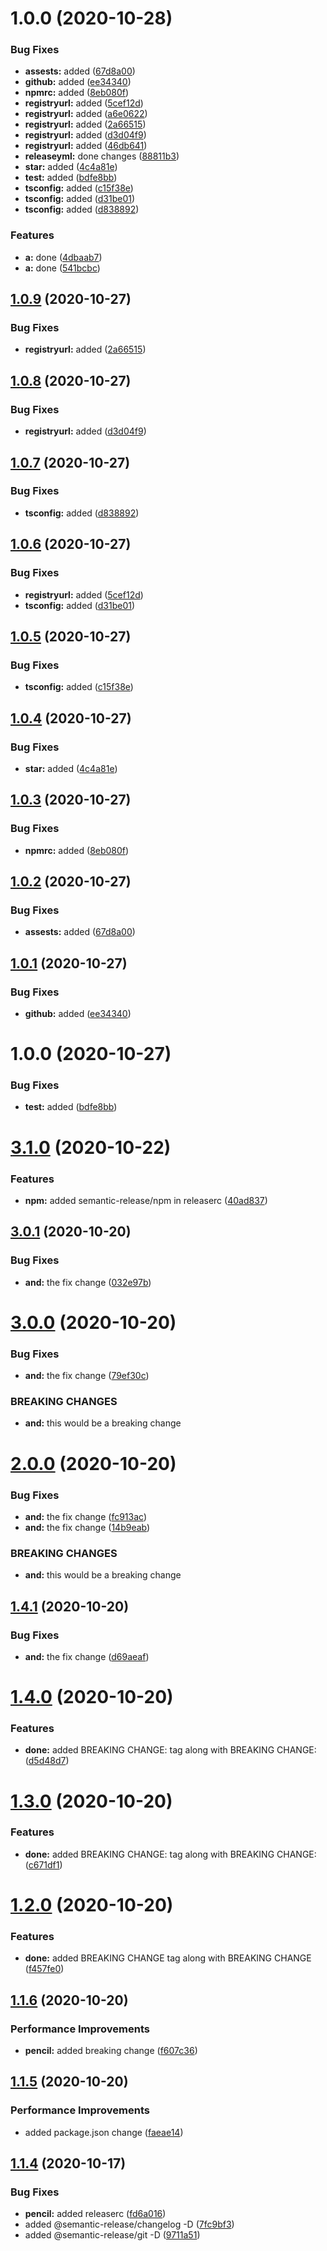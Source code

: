 # 1.0.0 (2020-10-28)


### Bug Fixes

* **assests:** added ([67d8a00](https://github.com/deepanshu195/sms-svc/commit/67d8a006374f169a00bd58e4dd22af7e023a8801))
* **github:** added ([ee34340](https://github.com/deepanshu195/sms-svc/commit/ee34340f23d77ffd0f33fe87e997311810d83172))
* **npmrc:** added ([8eb080f](https://github.com/deepanshu195/sms-svc/commit/8eb080f760ff5afce19be77e2db5305102fab878))
* **registryurl:** added ([5cef12d](https://github.com/deepanshu195/sms-svc/commit/5cef12d8ad4918d92231538df2797adc72b60cfd))
* **registryurl:** added ([a6e0622](https://github.com/deepanshu195/sms-svc/commit/a6e0622b0101f4161d63c44d63782252febb8750))
* **registryurl:** added ([2a66515](https://github.com/deepanshu195/sms-svc/commit/2a665152acf1a4a2d1afec78ca34eb45eccb78bd))
* **registryurl:** added ([d3d04f9](https://github.com/deepanshu195/sms-svc/commit/d3d04f939ee031f3f001c57e96e4f14b7675f995))
* **registryurl:** added ([46db641](https://github.com/deepanshu195/sms-svc/commit/46db641d441233b067574a40c6fc315745ec4ebf))
* **releaseyml:** done changes ([88811b3](https://github.com/deepanshu195/sms-svc/commit/88811b30ee473bcd4fd79a6067745e5ec4cfaecb))
* **star:** added ([4c4a81e](https://github.com/deepanshu195/sms-svc/commit/4c4a81e7da63aa8e0555a8499daf5ebad7d5c432))
* **test:** added ([bdfe8bb](https://github.com/deepanshu195/sms-svc/commit/bdfe8bb5fefac977373c31a46f345698211b9397))
* **tsconfig:** added ([c15f38e](https://github.com/deepanshu195/sms-svc/commit/c15f38ef99a7be4ab605caf1dc5390522d49828f))
* **tsconfig:** added ([d31be01](https://github.com/deepanshu195/sms-svc/commit/d31be018480b2a235bdf4dd4ccc43a6bd5ab2023))
* **tsconfig:** added ([d838892](https://github.com/deepanshu195/sms-svc/commit/d8388921f5c8a44ae9f55ffc3df6df1b229c01d6))


### Features

* **a:** done ([4dbaab7](https://github.com/deepanshu195/sms-svc/commit/4dbaab749332ace3c2e3e82df49fbcf07cc2f646))
* **a:** done ([541bcbc](https://github.com/deepanshu195/sms-svc/commit/541bcbcb48eefd7614d8c283e0fe7ffeadc3dabb))

## [1.0.9](https://github.com/deepanshu195/sms-svc/compare/v1.0.8...v1.0.9) (2020-10-27)


### Bug Fixes

* **registryurl:** added ([2a66515](https://github.com/deepanshu195/sms-svc/commit/2a665152acf1a4a2d1afec78ca34eb45eccb78bd))

## [1.0.8](https://github.com/deepanshu195/sms-svc/compare/v1.0.7...v1.0.8) (2020-10-27)


### Bug Fixes

* **registryurl:** added ([d3d04f9](https://github.com/deepanshu195/sms-svc/commit/d3d04f939ee031f3f001c57e96e4f14b7675f995))

## [1.0.7](https://github.com/deepanshu195/sms-svc/compare/v1.0.6...v1.0.7) (2020-10-27)


### Bug Fixes

* **tsconfig:** added ([d838892](https://github.com/deepanshu195/sms-svc/commit/d8388921f5c8a44ae9f55ffc3df6df1b229c01d6))

## [1.0.6](https://github.com/deepanshu195/sms-svc/compare/v1.0.5...v1.0.6) (2020-10-27)


### Bug Fixes

* **registryurl:** added ([5cef12d](https://github.com/deepanshu195/sms-svc/commit/5cef12d8ad4918d92231538df2797adc72b60cfd))
* **tsconfig:** added ([d31be01](https://github.com/deepanshu195/sms-svc/commit/d31be018480b2a235bdf4dd4ccc43a6bd5ab2023))

## [1.0.5](https://github.com/deepanshu195/sms-svc/compare/v1.0.4...v1.0.5) (2020-10-27)


### Bug Fixes

* **tsconfig:** added ([c15f38e](https://github.com/deepanshu195/sms-svc/commit/c15f38ef99a7be4ab605caf1dc5390522d49828f))

## [1.0.4](https://github.com/deepanshu195/sms-svc/compare/v1.0.3...v1.0.4) (2020-10-27)


### Bug Fixes

* **star:** added ([4c4a81e](https://github.com/deepanshu195/sms-svc/commit/4c4a81e7da63aa8e0555a8499daf5ebad7d5c432))

## [1.0.3](https://github.com/deepanshu195/sms-svc/compare/v1.0.2...v1.0.3) (2020-10-27)


### Bug Fixes

* **npmrc:** added ([8eb080f](https://github.com/deepanshu195/sms-svc/commit/8eb080f760ff5afce19be77e2db5305102fab878))

## [1.0.2](https://github.com/deepanshu195/sms-svc/compare/v1.0.1...v1.0.2) (2020-10-27)


### Bug Fixes

* **assests:** added ([67d8a00](https://github.com/deepanshu195/sms-svc/commit/67d8a006374f169a00bd58e4dd22af7e023a8801))

## [1.0.1](https://github.com/deepanshu195/sms-svc/compare/v1.0.0...v1.0.1) (2020-10-27)


### Bug Fixes

* **github:** added ([ee34340](https://github.com/deepanshu195/sms-svc/commit/ee34340f23d77ffd0f33fe87e997311810d83172))

# 1.0.0 (2020-10-27)


### Bug Fixes

* **test:** added ([bdfe8bb](https://github.com/deepanshu195/sms-svc/commit/bdfe8bb5fefac977373c31a46f345698211b9397))

# [3.1.0](https://github.com/deepanshu195/sms-lib/compare/v3.0.1...v3.1.0) (2020-10-22)


### Features

* **npm:** added semantic-release/npm in releaserc ([40ad837](https://github.com/deepanshu195/sms-lib/commit/40ad837c083a84a53e879a2074cf39c5869f1169))

## [3.0.1](https://github.com/deepanshu195/sms-lib/compare/v3.0.0...v3.0.1) (2020-10-20)


### Bug Fixes

* **and:** the fix change ([032e97b](https://github.com/deepanshu195/sms-lib/commit/032e97bc0d79bdd0b88653f8084a979155b9af27))

# [3.0.0](https://github.com/deepanshu195/sms-lib/compare/v2.0.0...v3.0.0) (2020-10-20)


### Bug Fixes

* **and:** the fix change ([79ef30c](https://github.com/deepanshu195/sms-lib/commit/79ef30c301d80411f449b9cbde8c6d04b846e216))


### BREAKING CHANGES

* **and:** this would be a breaking change

# [2.0.0](https://github.com/deepanshu195/sms-lib/compare/v1.4.1...v2.0.0) (2020-10-20)


### Bug Fixes

* **and:** the fix change ([fc913ac](https://github.com/deepanshu195/sms-lib/commit/fc913acf93484116320131499f608112df6fd34c))
* **and:** the fix change ([14b9eab](https://github.com/deepanshu195/sms-lib/commit/14b9eaba7c49633e33b1c37222a19c26fa7784fd))


### BREAKING CHANGES

* **and:** this would be a breaking change

## [1.4.1](https://github.com/deepanshu195/sms-lib/compare/v1.4.0...v1.4.1) (2020-10-20)


### Bug Fixes

* **and:** the fix change ([d69aeaf](https://github.com/deepanshu195/sms-lib/commit/d69aeaf7382fadb305b0d18b0679b7e31323f544))

# [1.4.0](https://github.com/deepanshu195/sms-lib/compare/v1.3.0...v1.4.0) (2020-10-20)


### Features

* **done:** added BREAKING CHANGE: tag along with BREAKING CHANGE: ([d5d48d7](https://github.com/deepanshu195/sms-lib/commit/d5d48d790fd3c876c3c0a2e627dfe3aa247c639a))

# [1.3.0](https://github.com/deepanshu195/sms-lib/compare/v1.2.0...v1.3.0) (2020-10-20)


### Features

* **done:** added BREAKING CHANGE: tag along with BREAKING CHANGE: ([c671df1](https://github.com/deepanshu195/sms-lib/commit/c671df11f09fc0b5f3cac3111db241ebc09559ac))

# [1.2.0](https://github.com/deepanshu195/sms-lib/compare/v1.1.6...v1.2.0) (2020-10-20)


### Features

* **done:** added BREAKING CHANGE tag along with BREAKING CHANGE ([f457fe0](https://github.com/deepanshu195/sms-lib/commit/f457fe090ce75e1ce2b48c437491ab4fff10ccab))

## [1.1.6](https://github.com/deepanshu195/sms-lib/compare/v1.1.5...v1.1.6) (2020-10-20)


### Performance Improvements

* **pencil:** added breaking change ([f607c36](https://github.com/deepanshu195/sms-lib/commit/f607c36c6b1d474f9b774354586b88a47577b222))

## [1.1.5](https://github.com/deepanshu195/sms-lib/compare/v1.1.4...v1.1.5) (2020-10-20)


### Performance Improvements

* added package.json change ([faeae14](https://github.com/deepanshu195/sms-lib/commit/faeae14ca426f6b181bdd9d72221c0cdffc90659))

## [1.1.4](https://github.com/deepanshu195/sms-lib/compare/v1.1.3...v1.1.4) (2020-10-17)


### Bug Fixes

* **pencil:** added releaserc ([fd6a016](https://github.com/deepanshu195/sms-lib/commit/fd6a016a99bc96488b4ca654dc4575b0bd7ff14e))
* added  @semantic-release/changelog -D ([7fc9bf3](https://github.com/deepanshu195/sms-lib/commit/7fc9bf322086019e33edf0609b13380ff1659818))
* added @semantic-release/git -D ([9711a51](https://github.com/deepanshu195/sms-lib/commit/9711a51624ecbe0ef89aff03a8f6a4cc312200c7))
